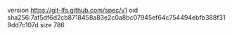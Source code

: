 version https://git-lfs.github.com/spec/v1
oid sha256:7af5df6d2cb8718458a83e2c0a8bc07945ef64c754494ebfb388f319dd7c107d
size 786
